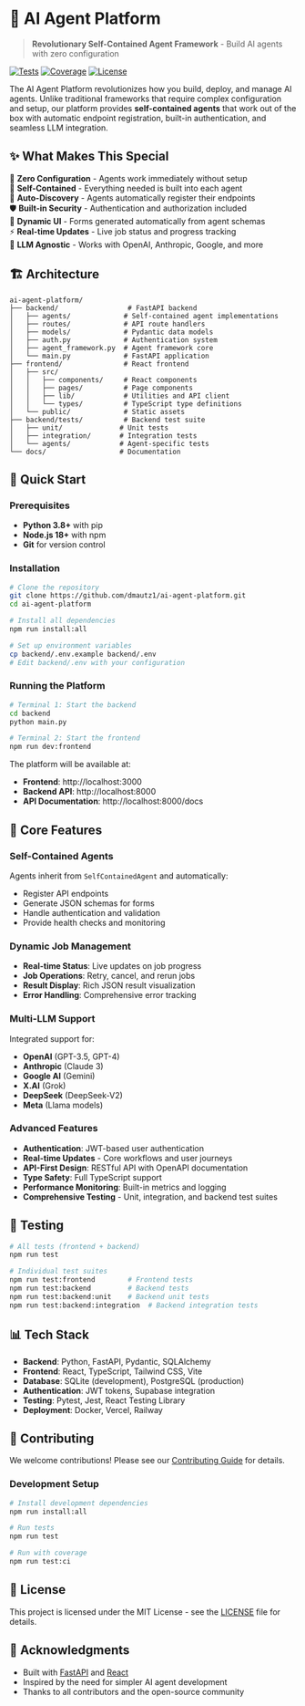 # 🤖 AI Agent Platform

> **Revolutionary Self-Contained Agent Framework** - Build AI agents with zero configuration

[![Tests](https://img.shields.io/badge/tests-passing-green)](https://github.com/dmautz1/ai-agent-platform)
[![Coverage](https://img.shields.io/badge/coverage-85%25-green)](https://github.com/dmautz1/ai-agent-platform)
[![License](https://img.shields.io/badge/license-MIT-blue)](LICENSE)

The AI Agent Platform revolutionizes how you build, deploy, and manage AI agents. Unlike traditional frameworks that require complex configuration and setup, our platform provides **self-contained agents** that work out of the box with automatic endpoint registration, built-in authentication, and seamless LLM integration.

## ✨ What Makes This Special

🚀 **Zero Configuration** - Agents work immediately without setup  
🔧 **Self-Contained** - Everything needed is built into each agent  
🔗 **Auto-Discovery** - Agents automatically register their endpoints  
🛡️ **Built-in Security** - Authentication and authorization included  
🎨 **Dynamic UI** - Forms generated automatically from agent schemas  
⚡ **Real-time Updates** - Live job status and progress tracking  
🔌 **LLM Agnostic** - Works with OpenAI, Anthropic, Google, and more  

## 🏗️ Architecture

```
ai-agent-platform/
├── backend/                 # FastAPI backend
│   ├── agents/             # Self-contained agent implementations
│   ├── routes/             # API route handlers
│   ├── models/             # Pydantic data models
│   ├── auth.py             # Authentication system
│   ├── agent_framework.py  # Agent framework core
│   └── main.py             # FastAPI application
├── frontend/               # React frontend
│   ├── src/
│   │   ├── components/     # React components
│   │   ├── pages/          # Page components
│   │   ├── lib/            # Utilities and API client
│   │   └── types/          # TypeScript type definitions
│   └── public/             # Static assets
├── backend/tests/          # Backend test suite
│   ├── unit/              # Unit tests
│   ├── integration/       # Integration tests
│   └── agents/            # Agent-specific tests
└── docs/                  # Documentation
```

## 🚀 Quick Start

### Prerequisites
- **Python 3.8+** with pip
- **Node.js 18+** with npm
- **Git** for version control

### Installation

```bash
# Clone the repository
git clone https://github.com/dmautz1/ai-agent-platform.git
cd ai-agent-platform

# Install all dependencies
npm run install:all

# Set up environment variables
cp backend/.env.example backend/.env
# Edit backend/.env with your configuration
```

### Running the Platform

```bash
# Terminal 1: Start the backend
cd backend
python main.py

# Terminal 2: Start the frontend
npm run dev:frontend
```

The platform will be available at:
- **Frontend**: http://localhost:3000
- **Backend API**: http://localhost:8000
- **API Documentation**: http://localhost:8000/docs

## 🔧 Core Features

### Self-Contained Agents
Agents inherit from `SelfContainedAgent` and automatically:
- Register API endpoints
- Generate JSON schemas for forms
- Handle authentication and validation
- Provide health checks and monitoring

### Dynamic Job Management
- **Real-time Status**: Live updates on job progress
- **Job Operations**: Retry, cancel, and rerun jobs
- **Result Display**: Rich JSON result visualization
- **Error Handling**: Comprehensive error tracking

### Multi-LLM Support
Integrated support for:
- **OpenAI** (GPT-3.5, GPT-4)
- **Anthropic** (Claude 3)
- **Google AI** (Gemini)
- **X.AI** (Grok)
- **DeepSeek** (DeepSeek-V2)
- **Meta** (Llama models)

### Advanced Features
- **Authentication**: JWT-based user authentication
- **Real-time Updates** - Core workflows and user journeys
- **API-First Design**: RESTful API with OpenAPI documentation
- **Type Safety**: Full TypeScript support
- **Performance Monitoring**: Built-in metrics and logging
- **Comprehensive Testing** - Unit, integration, and backend test suites

## 🧪 Testing

```bash
# All tests (frontend + backend)
npm run test

# Individual test suites
npm run test:frontend        # Frontend tests
npm run test:backend         # Backend tests
npm run test:backend:unit    # Backend unit tests
npm run test:backend:integration  # Backend integration tests
```

## 📊 Tech Stack

- **Backend**: Python, FastAPI, Pydantic, SQLAlchemy
- **Frontend**: React, TypeScript, Tailwind CSS, Vite
- **Database**: SQLite (development), PostgreSQL (production)
- **Authentication**: JWT tokens, Supabase integration
- **Testing**: Pytest, Jest, React Testing Library
- **Deployment**: Docker, Vercel, Railway

## 🤝 Contributing

We welcome contributions! Please see our [Contributing Guide](CONTRIBUTING.md) for details.

### Development Setup

```bash
# Install development dependencies
npm run install:all

# Run tests
npm run test

# Run with coverage
npm run test:ci
```

## 📄 License

This project is licensed under the MIT License - see the [LICENSE](LICENSE) file for details.

## 🙏 Acknowledgments

- Built with [FastAPI](https://fastapi.tiangolo.com/) and [React](https://reactjs.org/)
- Inspired by the need for simpler AI agent development
- Thanks to all contributors and the open-source community